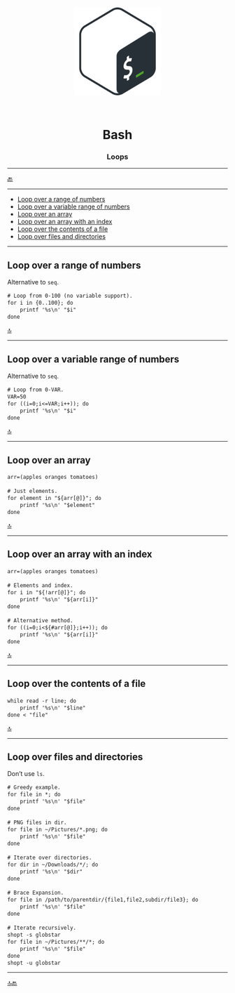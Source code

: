 <br>
<p align="center"><img src="../assets/logo/bash.png" width="200px"></p>
<br>

<h1 align="center">Bash</h1>
<h3 align="center">Loops</h3>

---

[🔙](../README.md)

---

- [Loop over a range of numbers](#loop-over-a-range-of-numbers)
- [Loop over a variable range of numbers](#loop-over-a-variable-range-of-numbers)
- [Loop over an array](#loop-over-an-array)
- [Loop over an array with an index](#loop-over-an-array-with-an-index)
- [Loop over the contents of a file](#loop-over-the-contents-of-a-file)
- [Loop over files and directories](#loop-over-files-and-directories)

---

## Loop over a range of numbers

Alternative to `seq`.

```shell
# Loop from 0-100 (no variable support).
for i in {0..100}; do
    printf '%s\n' "$i"
done
```

[🔝](#loop-over-a-range-of-numbers)

---

## Loop over a variable range of numbers

Alternative to `seq`.

```shell
# Loop from 0-VAR.
VAR=50
for ((i=0;i<=VAR;i++)); do
    printf '%s\n' "$i"
done
```

[🔝](#loop-over-a-range-of-numbers)

---

## Loop over an array

```shell
arr=(apples oranges tomatoes)

# Just elements.
for element in "${arr[@]}"; do
    printf '%s\n' "$element"
done
```

[🔝](#loop-over-a-range-of-numbers)

---

## Loop over an array with an index

```shell
arr=(apples oranges tomatoes)

# Elements and index.
for i in "${!arr[@]}"; do
    printf '%s\n' "${arr[i]}"
done

# Alternative method.
for ((i=0;i<${#arr[@]};i++)); do
    printf '%s\n' "${arr[i]}"
done
```

[🔝](#loop-over-a-range-of-numbers)

---

## Loop over the contents of a file

```shell
while read -r line; do
    printf '%s\n' "$line"
done < "file"
```

[🔝](#loop-over-a-range-of-numbers)

---

## Loop over files and directories

Don’t use `ls`.

```shell
# Greedy example.
for file in *; do
    printf '%s\n' "$file"
done

# PNG files in dir.
for file in ~/Pictures/*.png; do
    printf '%s\n' "$file"
done

# Iterate over directories.
for dir in ~/Downloads/*/; do
    printf '%s\n' "$dir"
done

# Brace Expansion.
for file in /path/to/parentdir/{file1,file2,subdir/file3}; do
    printf '%s\n' "$file"
done

# Iterate recursively.
shopt -s globstar
for file in ~/Pictures/**/*; do
    printf '%s\n' "$file"
done
shopt -u globstar
```

---

[🔝](#loop-over-a-range-of-numbers)[🔙](../README.md)
